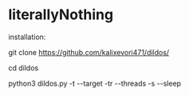 # literallyNothing
installation:

git clone https://github.com/kalixevori471/dildos/

cd dildos

python3 dildos.py -t --target -tr --threads -s --sleep

